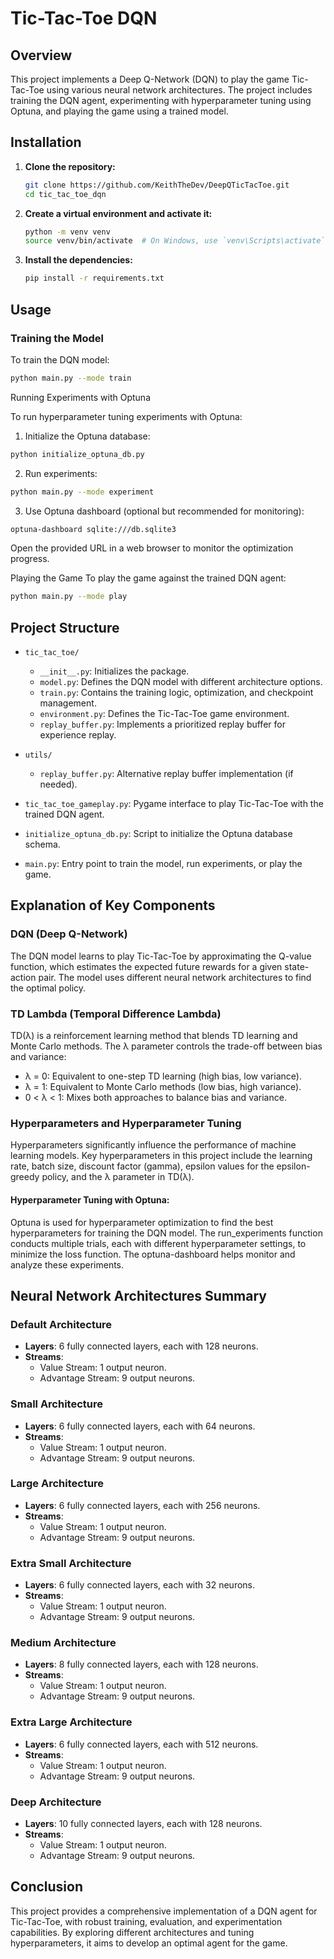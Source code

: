 # Tic-Tac-Toe DQN

## Overview

This project implements a Deep Q-Network (DQN) to play the game Tic-Tac-Toe using various neural network architectures. The project includes training the DQN agent, experimenting with hyperparameter tuning using Optuna, and playing the game using a trained model.

## Installation

1. **Clone the repository:**
    ```sh
    git clone https://github.com/KeithTheDev/DeepQTicTacToe.git
    cd tic_tac_toe_dqn
    ```

2. **Create a virtual environment and activate it:**
    ```sh
    python -m venv venv
    source venv/bin/activate  # On Windows, use `venv\Scripts\activate`
    ```

3. **Install the dependencies:**
    ```sh
    pip install -r requirements.txt
    ```

## Usage

### Training the Model

To train the DQN model:

```sh
python main.py --mode train
```

Running Experiments with Optuna

To run hyperparameter tuning experiments with Optuna:

1) Initialize the Optuna database:

```sh
python initialize_optuna_db.py
```

2) Run experiments:

```sh
python main.py --mode experiment
```
3) Use Optuna dashboard (optional but recommended for monitoring):

```sh
optuna-dashboard sqlite:///db.sqlite3
```
Open the provided URL in a web browser to monitor the optimization progress.

Playing the Game
To play the game against the trained DQN agent:

```sh
python main.py --mode play
```

## Project Structure

- `tic_tac_toe/`
  - `__init__.py`: Initializes the package.
  - `model.py`: Defines the DQN model with different architecture options.
  - `train.py`: Contains the training logic, optimization, and checkpoint management.
  - `environment.py`: Defines the Tic-Tac-Toe game environment.
  - `replay_buffer.py`: Implements a prioritized replay buffer for experience replay.
  
- `utils/`
  - `replay_buffer.py`: Alternative replay buffer implementation (if needed).

- `tic_tac_toe_gameplay.py`: Pygame interface to play Tic-Tac-Toe with the trained DQN agent.
- `initialize_optuna_db.py`: Script to initialize the Optuna database schema.
- `main.py`: Entry point to train the model, run experiments, or play the game.


## Explanation of Key Components

### DQN (Deep Q-Network)

The DQN model learns to play Tic-Tac-Toe by approximating the Q-value function, which estimates the expected future rewards for a given state-action pair. The model uses different neural network architectures to find the optimal policy.

### TD Lambda (Temporal Difference Lambda)

TD(λ) is a reinforcement learning method that blends TD learning and Monte Carlo methods. The λ parameter controls the trade-off between bias and variance:

- λ = 0: Equivalent to one-step TD learning (high bias, low variance).
- λ = 1: Equivalent to Monte Carlo methods (low bias, high variance).
- 0 < λ < 1: Mixes both approaches to balance bias and variance.

### Hyperparameters and Hyperparameter Tuning

Hyperparameters significantly influence the performance of machine learning models. Key hyperparameters in this project include the learning rate, batch size, discount factor (gamma), epsilon values for the epsilon-greedy policy, and the λ parameter in TD(λ).

#### Hyperparameter Tuning with Optuna:

Optuna is used for hyperparameter optimization to find the best hyperparameters for training the DQN model. The run_experiments function conducts multiple trials, each with different hyperparameter settings, to minimize the loss function. The optuna-dashboard helps monitor and analyze these experiments.

## Neural Network Architectures Summary

### Default Architecture
- **Layers**: 6 fully connected layers, each with 128 neurons.
- **Streams**: 
  - Value Stream: 1 output neuron.
  - Advantage Stream: 9 output neurons.

### Small Architecture
- **Layers**: 6 fully connected layers, each with 64 neurons.
- **Streams**: 
  - Value Stream: 1 output neuron.
  - Advantage Stream: 9 output neurons.

### Large Architecture
- **Layers**: 6 fully connected layers, each with 256 neurons.
- **Streams**: 
  - Value Stream: 1 output neuron.
  - Advantage Stream: 9 output neurons.

### Extra Small Architecture
- **Layers**: 6 fully connected layers, each with 32 neurons.
- **Streams**: 
  - Value Stream: 1 output neuron.
  - Advantage Stream: 9 output neurons.

### Medium Architecture
- **Layers**: 8 fully connected layers, each with 128 neurons.
- **Streams**: 
  - Value Stream: 1 output neuron.
  - Advantage Stream: 9 output neurons.

### Extra Large Architecture
- **Layers**: 6 fully connected layers, each with 512 neurons.
- **Streams**: 
  - Value Stream: 1 output neuron.
  - Advantage Stream: 9 output neurons.

### Deep Architecture
- **Layers**: 10 fully connected layers, each with 128 neurons.
- **Streams**: 
  - Value Stream: 1 output neuron.
  - Advantage Stream: 9 output neurons.

## Conclusion

This project provides a comprehensive implementation of a DQN agent for Tic-Tac-Toe, with robust training, evaluation, and experimentation capabilities. By exploring different architectures and tuning hyperparameters, it aims to develop an optimal agent for the game.